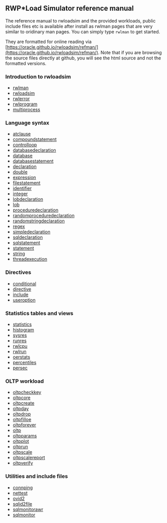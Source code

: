 ## RWP\*Load Simulator reference manual

The reference manual to rwloadsim and the provided workloads,
public include files etc is available after install as
rwlman pages that are very similar to oridinary man pages.
You can simply type ```rwlman``` to get started.

They are formatted for online reading
via [https://oracle.github.io/rwloadsim/refman/](https://oracle.github.io/rwloadsim/refman/).
Note that if you are browsing the source files directly at github, you will see the html
source and not the formatted versions.

### Introduction to rwloadsim

* [rwlman](rwlman.html)
* [rwloadsim](rwloadsim.html)
* [rwlerror](rwlerror.html)
* [rwlprogram](rwlprogram.html)
* [multiprocess](multiprocess.html)

### Language syntax

* [atclause](atclause.html)
* [compoundstatement](compoundstatement.html)
* [controlloop](controlloop.html)
* [databasedeclaration](databasedeclaration.html)
* [database](database.html)
* [databasestatement](databasestatement.html)
* [declaration](declaration.html)
* [double](double.html)
* [expression](expression.html)
* [filestatement](filestatement.html)
* [identifier](identifier.html)
* [integer](integer.html)
* [lobdeclaration](lobdeclaration.html)
* [lob](lob.html)
* [proceduredeclaration](proceduredeclaration.html)
* [randomproceduredeclaration](randomproceduredeclaration.html)
* [randomstringdeclaration](randomstringdeclaration.html)
* [regex](regex.html)
* [simpledeclaration](simpledeclaration.html)
* [sqldeclaration](sqldeclaration.html)
* [sqlstatement](sqlstatement.html)
* [statement](statement.html)
* [string](string.html)
* [threadexecution](threadexecution.html)

### Directives

* [conditional](conditional.html)
* [directive](directive.html)
* [include](include.html)
* [useroption](useroption.html)

### Statistics tables and views

* [statistics](statistics.html)
* [histogram](histogram.html)
* [sysres](sysres.html)
* [runres](runres.html)
* [rwlcpu](rwlcpu.html)
* [rwlrun](rwlrun.html)
* [oerstats](oerstats.html)
* [percentiles](percentiles.html)
* [persec](persec.html)

### OLTP workload

* [oltpcheckkey](oltpcheckkey.html)
* [oltpcore](oltpcore.html)
* [oltpcreate](oltpcreate.html)
* [oltpday](oltpday.html)
* [oltpdrop](oltpdrop.html)
* [oltpfilloe](oltpfilloe.html)
* [oltpforever](oltpforever.html)
* [oltp](oltp.html)
* [oltpparams](oltpparams.html)
* [oltpplot](oltpplot.html)
* [oltprun](oltprun.html)
* [oltpscale](oltpscale.html)
* [oltpscalereport](oltpscalereport.html)
* [oltpverify](oltpverify.html)

### Utilities and include files

* [connping](connping.html)
* [nettest](nettest.html)
* [ovid2](ovid2.html)
* [sqlid2file](sqlid2file.html)
* [sqlmonitorawr](sqlmonitorawr.html)
* [sqlmonitor](sqlmonitor.html)
